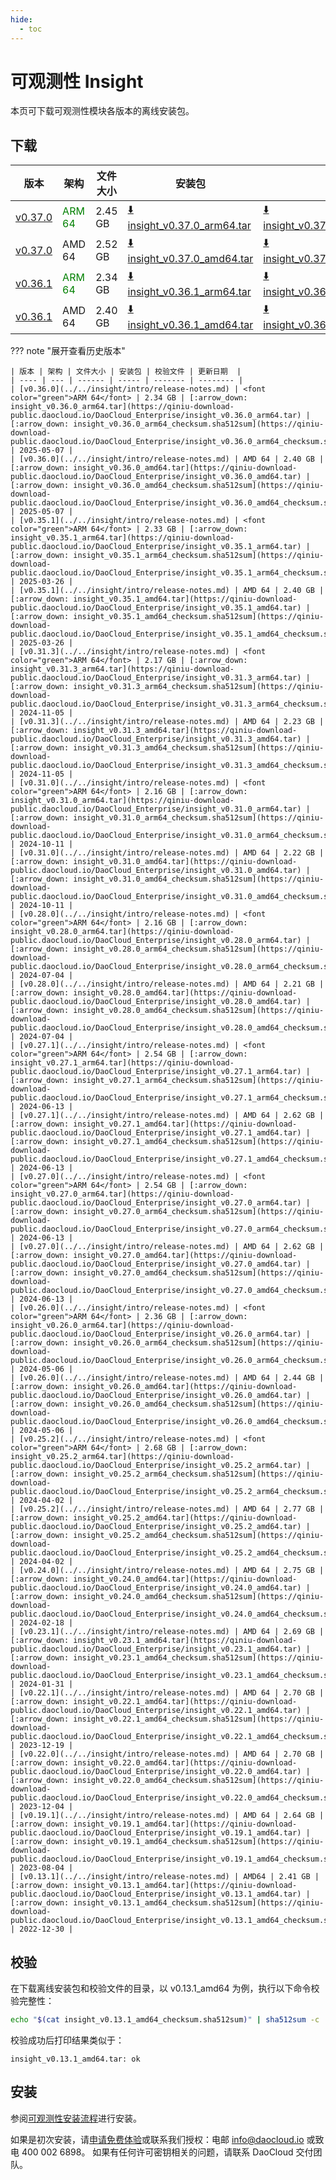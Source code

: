 ```yaml
---
hide:
  - toc
---
```


# 可观测性 Insight

本页可下载可观测性模块各版本的离线安装包。

## 下载

| 版本 | 架构 | 文件大小 | 安装包 | 校验文件 | 更新日期  |
| ---- | --- | ------ | ----- | ------- | -------- |
| [v0.37.0](../../insight/intro/release-notes.md) | <font color="green">ARM 64</font> | 2.45 GB | [:arrow_down: insight_v0.37.0_arm64.tar](https://qiniu-download-public.daocloud.io/DaoCloud_Enterprise/insight_v0.37.0_arm64.tar) | [:arrow_down: insight_v0.37.0_arm64_checksum.sha512sum](https://qiniu-download-public.daocloud.io/DaoCloud_Enterprise/insight_v0.37.0_arm64_checksum.sha512sum) | 2025-07-02 |
| [v0.37.0](../../insight/intro/release-notes.md) | AMD 64 | 2.52 GB | [:arrow_down: insight_v0.37.0_amd64.tar](https://qiniu-download-public.daocloud.io/DaoCloud_Enterprise/insight_v0.37.0_amd64.tar) | [:arrow_down: insight_v0.37.0_amd64_checksum.sha512sum](https://qiniu-download-public.daocloud.io/DaoCloud_Enterprise/insight_v0.37.0_amd64_checksum.sha512sum) | 2025-07-02 |
| [v0.36.1](../../insight/intro/release-notes.md) | <font color="green">ARM 64</font> | 2.34 GB | [:arrow_down: insight_v0.36.1_arm64.tar](https://qiniu-download-public.daocloud.io/DaoCloud_Enterprise/insight_v0.36.1_arm64.tar) | [:arrow_down: insight_v0.36.1_arm64_checksum.sha512sum](https://qiniu-download-public.daocloud.io/DaoCloud_Enterprise/insight_v0.36.1_arm64_checksum.sha512sum) | 2025-05-08 |
| [v0.36.1](../../insight/intro/release-notes.md) | AMD 64 | 2.40 GB | [:arrow_down: insight_v0.36.1_amd64.tar](https://qiniu-download-public.daocloud.io/DaoCloud_Enterprise/insight_v0.36.1_amd64.tar) | [:arrow_down: insight_v0.36.1_amd64_checksum.sha512sum](https://qiniu-download-public.daocloud.io/DaoCloud_Enterprise/insight_v0.36.1_amd64_checksum.sha512sum) | 2025-05-08 |

??? note "展开查看历史版本"

    | 版本 | 架构 | 文件大小 | 安装包 | 校验文件 | 更新日期  |
    | ---- | --- | ------ | ----- | ------- | -------- |
    | [v0.36.0](../../insight/intro/release-notes.md) | <font color="green">ARM 64</font> | 2.34 GB | [:arrow_down: insight_v0.36.0_arm64.tar](https://qiniu-download-public.daocloud.io/DaoCloud_Enterprise/insight_v0.36.0_arm64.tar) | [:arrow_down: insight_v0.36.0_arm64_checksum.sha512sum](https://qiniu-download-public.daocloud.io/DaoCloud_Enterprise/insight_v0.36.0_arm64_checksum.sha512sum) | 2025-05-07 |
    | [v0.36.0](../../insight/intro/release-notes.md) | AMD 64 | 2.40 GB | [:arrow_down: insight_v0.36.0_amd64.tar](https://qiniu-download-public.daocloud.io/DaoCloud_Enterprise/insight_v0.36.0_amd64.tar) | [:arrow_down: insight_v0.36.0_amd64_checksum.sha512sum](https://qiniu-download-public.daocloud.io/DaoCloud_Enterprise/insight_v0.36.0_amd64_checksum.sha512sum) | 2025-05-07 |
    | [v0.35.1](../../insight/intro/release-notes.md) | <font color="green">ARM 64</font> | 2.33 GB | [:arrow_down: insight_v0.35.1_arm64.tar](https://qiniu-download-public.daocloud.io/DaoCloud_Enterprise/insight_v0.35.1_arm64.tar) | [:arrow_down: insight_v0.35.1_arm64_checksum.sha512sum](https://qiniu-download-public.daocloud.io/DaoCloud_Enterprise/insight_v0.35.1_arm64_checksum.sha512sum) | 2025-03-26 |
    | [v0.35.1](../../insight/intro/release-notes.md) | AMD 64 | 2.40 GB | [:arrow_down: insight_v0.35.1_amd64.tar](https://qiniu-download-public.daocloud.io/DaoCloud_Enterprise/insight_v0.35.1_amd64.tar) | [:arrow_down: insight_v0.35.1_amd64_checksum.sha512sum](https://qiniu-download-public.daocloud.io/DaoCloud_Enterprise/insight_v0.35.1_amd64_checksum.sha512sum) | 2025-03-26 |
    | [v0.31.3](../../insight/intro/release-notes.md) | <font color="green">ARM 64</font> | 2.17 GB | [:arrow_down: insight_v0.31.3_arm64.tar](https://qiniu-download-public.daocloud.io/DaoCloud_Enterprise/insight_v0.31.3_arm64.tar) | [:arrow_down: insight_v0.31.3_arm64_checksum.sha512sum](https://qiniu-download-public.daocloud.io/DaoCloud_Enterprise/insight_v0.31.3_arm64_checksum.sha512sum) | 2024-11-05 |
    | [v0.31.3](../../insight/intro/release-notes.md) | AMD 64 | 2.23 GB | [:arrow_down: insight_v0.31.3_amd64.tar](https://qiniu-download-public.daocloud.io/DaoCloud_Enterprise/insight_v0.31.3_amd64.tar) | [:arrow_down: insight_v0.31.3_amd64_checksum.sha512sum](https://qiniu-download-public.daocloud.io/DaoCloud_Enterprise/insight_v0.31.3_amd64_checksum.sha512sum) | 2024-11-05 |
    | [v0.31.0](../../insight/intro/release-notes.md) | <font color="green">ARM 64</font> | 2.16 GB | [:arrow_down: insight_v0.31.0_arm64.tar](https://qiniu-download-public.daocloud.io/DaoCloud_Enterprise/insight_v0.31.0_arm64.tar) | [:arrow_down: insight_v0.31.0_arm64_checksum.sha512sum](https://qiniu-download-public.daocloud.io/DaoCloud_Enterprise/insight_v0.31.0_arm64_checksum.sha512sum) | 2024-10-11 |
    | [v0.31.0](../../insight/intro/release-notes.md) | AMD 64 | 2.22 GB | [:arrow_down: insight_v0.31.0_amd64.tar](https://qiniu-download-public.daocloud.io/DaoCloud_Enterprise/insight_v0.31.0_amd64.tar) | [:arrow_down: insight_v0.31.0_amd64_checksum.sha512sum](https://qiniu-download-public.daocloud.io/DaoCloud_Enterprise/insight_v0.31.0_amd64_checksum.sha512sum) | 2024-10-11 |
    | [v0.28.0](../../insight/intro/release-notes.md) | <font color="green">ARM 64</font> | 2.16 GB | [:arrow_down: insight_v0.28.0_arm64.tar](https://qiniu-download-public.daocloud.io/DaoCloud_Enterprise/insight_v0.28.0_arm64.tar) | [:arrow_down: insight_v0.28.0_arm64_checksum.sha512sum](https://qiniu-download-public.daocloud.io/DaoCloud_Enterprise/insight_v0.28.0_arm64_checksum.sha512sum) | 2024-07-04 |
    | [v0.28.0](../../insight/intro/release-notes.md) | AMD 64 | 2.21 GB | [:arrow_down: insight_v0.28.0_amd64.tar](https://qiniu-download-public.daocloud.io/DaoCloud_Enterprise/insight_v0.28.0_amd64.tar) | [:arrow_down: insight_v0.28.0_amd64_checksum.sha512sum](https://qiniu-download-public.daocloud.io/DaoCloud_Enterprise/insight_v0.28.0_amd64_checksum.sha512sum) | 2024-07-04 |
    | [v0.27.1](../../insight/intro/release-notes.md) | <font color="green">ARM 64</font> | 2.54 GB | [:arrow_down: insight_v0.27.1_arm64.tar](https://qiniu-download-public.daocloud.io/DaoCloud_Enterprise/insight_v0.27.1_arm64.tar) | [:arrow_down: insight_v0.27.1_arm64_checksum.sha512sum](https://qiniu-download-public.daocloud.io/DaoCloud_Enterprise/insight_v0.27.1_arm64_checksum.sha512sum) | 2024-06-13 |
    | [v0.27.1](../../insight/intro/release-notes.md) | AMD 64 | 2.62 GB | [:arrow_down: insight_v0.27.1_amd64.tar](https://qiniu-download-public.daocloud.io/DaoCloud_Enterprise/insight_v0.27.1_amd64.tar) | [:arrow_down: insight_v0.27.1_amd64_checksum.sha512sum](https://qiniu-download-public.daocloud.io/DaoCloud_Enterprise/insight_v0.27.1_amd64_checksum.sha512sum) | 2024-06-13 |
    | [v0.27.0](../../insight/intro/release-notes.md) | <font color="green">ARM 64</font> | 2.54 GB | [:arrow_down: insight_v0.27.0_arm64.tar](https://qiniu-download-public.daocloud.io/DaoCloud_Enterprise/insight_v0.27.0_arm64.tar) | [:arrow_down: insight_v0.27.0_arm64_checksum.sha512sum](https://qiniu-download-public.daocloud.io/DaoCloud_Enterprise/insight_v0.27.0_arm64_checksum.sha512sum) | 2024-06-13 |
    | [v0.27.0](../../insight/intro/release-notes.md) | AMD 64 | 2.62 GB | [:arrow_down: insight_v0.27.0_amd64.tar](https://qiniu-download-public.daocloud.io/DaoCloud_Enterprise/insight_v0.27.0_amd64.tar) | [:arrow_down: insight_v0.27.0_amd64_checksum.sha512sum](https://qiniu-download-public.daocloud.io/DaoCloud_Enterprise/insight_v0.27.0_amd64_checksum.sha512sum) | 2024-06-13 |
    | [v0.26.0](../../insight/intro/release-notes.md) | <font color="green">ARM 64</font> | 2.36 GB | [:arrow_down: insight_v0.26.0_arm64.tar](https://qiniu-download-public.daocloud.io/DaoCloud_Enterprise/insight_v0.26.0_arm64.tar) | [:arrow_down: insight_v0.26.0_arm64_checksum.sha512sum](https://qiniu-download-public.daocloud.io/DaoCloud_Enterprise/insight_v0.26.0_arm64_checksum.sha512sum) | 2024-05-06 |
    | [v0.26.0](../../insight/intro/release-notes.md) | AMD 64 | 2.44 GB | [:arrow_down: insight_v0.26.0_amd64.tar](https://qiniu-download-public.daocloud.io/DaoCloud_Enterprise/insight_v0.26.0_amd64.tar) | [:arrow_down: insight_v0.26.0_amd64_checksum.sha512sum](https://qiniu-download-public.daocloud.io/DaoCloud_Enterprise/insight_v0.26.0_amd64_checksum.sha512sum) | 2024-05-06 |
    | [v0.25.2](../../insight/intro/release-notes.md) | <font color="green">ARM 64</font> | 2.68 GB | [:arrow_down: insight_v0.25.2_arm64.tar](https://qiniu-download-public.daocloud.io/DaoCloud_Enterprise/insight_v0.25.2_arm64.tar) | [:arrow_down: insight_v0.25.2_arm64_checksum.sha512sum](https://qiniu-download-public.daocloud.io/DaoCloud_Enterprise/insight_v0.25.2_arm64_checksum.sha512sum) | 2024-04-02 |
    | [v0.25.2](../../insight/intro/release-notes.md) | AMD 64 | 2.77 GB | [:arrow_down: insight_v0.25.2_amd64.tar](https://qiniu-download-public.daocloud.io/DaoCloud_Enterprise/insight_v0.25.2_amd64.tar) | [:arrow_down: insight_v0.25.2_amd64_checksum.sha512sum](https://qiniu-download-public.daocloud.io/DaoCloud_Enterprise/insight_v0.25.2_amd64_checksum.sha512sum) | 2024-04-02 |
    | [v0.24.0](../../insight/intro/release-notes.md) | AMD 64 | 2.75 GB | [:arrow_down: insight_v0.24.0_amd64.tar](https://qiniu-download-public.daocloud.io/DaoCloud_Enterprise/insight_v0.24.0_amd64.tar) | [:arrow_down: insight_v0.24.0_amd64_checksum.sha512sum](https://qiniu-download-public.daocloud.io/DaoCloud_Enterprise/insight_v0.24.0_amd64_checksum.sha512sum) | 2024-02-18 |
    | [v0.23.1](../../insight/intro/release-notes.md) | AMD 64 | 2.69 GB | [:arrow_down: insight_v0.23.1_amd64.tar](https://qiniu-download-public.daocloud.io/DaoCloud_Enterprise/insight_v0.23.1_amd64.tar) | [:arrow_down: insight_v0.23.1_amd64_checksum.sha512sum](https://qiniu-download-public.daocloud.io/DaoCloud_Enterprise/insight_v0.23.1_amd64_checksum.sha512sum) | 2024-01-31 |
    | [v0.22.1](../../insight/intro/release-notes.md) | AMD 64 | 2.70 GB | [:arrow_down: insight_v0.22.1_amd64.tar](https://qiniu-download-public.daocloud.io/DaoCloud_Enterprise/insight_v0.22.1_amd64.tar) | [:arrow_down: insight_v0.22.1_amd64_checksum.sha512sum](https://qiniu-download-public.daocloud.io/DaoCloud_Enterprise/insight_v0.22.1_amd64_checksum.sha512sum) | 2023-12-19 |
    | [v0.22.0](../../insight/intro/release-notes.md) | AMD 64 | 2.70 GB | [:arrow_down: insight_v0.22.0_amd64.tar](https://qiniu-download-public.daocloud.io/DaoCloud_Enterprise/insight_v0.22.0_amd64.tar) | [:arrow_down: insight_v0.22.0_amd64_checksum.sha512sum](https://qiniu-download-public.daocloud.io/DaoCloud_Enterprise/insight_v0.22.0_amd64_checksum.sha512sum) | 2023-12-04 |
    | [v0.19.1](../../insight/intro/release-notes.md) | AMD 64 | 2.64 GB | [:arrow_down: insight_v0.19.1_amd64.tar](https://qiniu-download-public.daocloud.io/DaoCloud_Enterprise/insight_v0.19.1_amd64.tar) | [:arrow_down: insight_v0.19.1_amd64_checksum.sha512sum](https://qiniu-download-public.daocloud.io/DaoCloud_Enterprise/insight_v0.19.1_amd64_checksum.sha512sum) | 2023-08-04 |
    | [v0.13.1](../../insight/intro/release-notes.md) | AMD64 | 2.41 GB | [:arrow_down: insight_v0.13.1_amd64.tar](https://qiniu-download-public.daocloud.io/DaoCloud_Enterprise/insight_v0.13.1_amd64.tar) | [:arrow_down: insight_v0.13.1_amd64_checksum.sha512sum](https://qiniu-download-public.daocloud.io/DaoCloud_Enterprise/insight_v0.13.1_amd64_checksum.sha512sum) | 2022-12-30 |

## 校验

在下载离线安装包和校验文件的目录，以 v0.13.1_amd64 为例，执行以下命令校验完整性：

```sh
echo "$(cat insight_v0.13.1_amd64_checksum.sha512sum)" | sha512sum -c
```

校验成功后打印结果类似于：

```none
insight_v0.13.1_amd64.tar: ok
```

## 安装

参阅[可观测性安装流程](../../insight/quickstart/install/offline-install.md)进行安装。

如果是初次安装，请[申请免费体验](../../dce/license0.md)或联系我们授权：电邮 info@daocloud.io 或致电 400 002 6898。
如果有任何许可密钥相关的问题，请联系 DaoCloud 交付团队。
